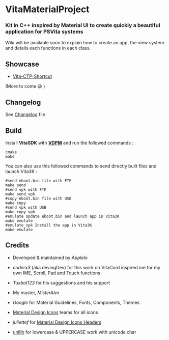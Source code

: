 # VitaMaterialProject

### Kit in C++ inspired by Material UI to create quickly a beautiful application for PSVita systems

Wiki will be available soon to explain how to create an app, the view system and details each functions in each class.

## Showcase

* [Vita-CTP-Shortcut](https://github.com/CTPBenchmark/Vita-CTP-Shortcut)

(More to come :smiley: )

## Changelog

See [Changelog](https://github.com/Applelo/VitaMaterialKit/blob/master/src/kit/Changelog.md) file


## Build
Install **VitaSDK** with [**VDPM**](https://github.com/vitasdk/vdpm) and run the followed commands :

```shell
cmake .
make
```

You can also use this followed commands to send directly built files and launch Vita3K :

```shell
#send eboot.bin file with FTP
make send
#send vpk with FTP
make send_vpk
#copy eboot.bin file with USB
make copy
#send vpk with USB
make copy_vpk
#emulate Update eboot.bin and launch app in Vita3K
make emulate
#emulate_vpk Install the app in Vita3K
make emulate
```

## Credits

* Developed & maintained by *Applelo*
* *coderx3* (aka devingDev) for this work on VitaCord inspired me for my own IME, Scroll, Pad and Touch functions
* *Tuxbot123* for his suggestions and his support
* My master, *MisterAlex*


* *Google* for Material Guidelines, Fonts, Components, Themes
* [Material Design Icons](https://github.com/Templarian/MaterialDesign-Webfont/) teams for all icons
* *juliettef* for [Material Design Icons Headers](https://github.com/juliettef/IconFontCppHeaders)
* [unilib](https://github.com/ufal/unilib) for lowercase & UPPERCASE work with unicode char

